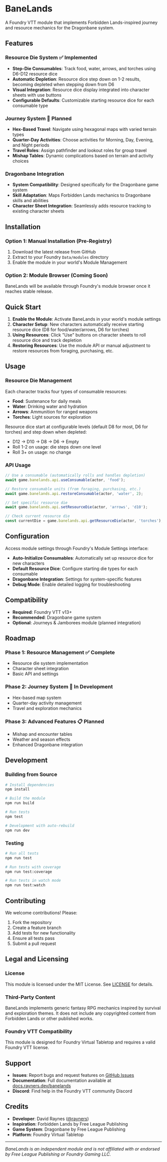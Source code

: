 # BaneLands

A Foundry VTT module that implements Forbidden Lands-inspired journey and resource mechanics for the Dragonbane system.

## Features

### Resource Die System ✅ Implemented

- **Step-Die Consumables**: Track food, water, arrows, and torches using D6-D12 resource dice
- **Automatic Depletion**: Resource dice step down on 1-2 results, becoming depleted when stepping down from D6
- **Visual Integration**: Resource dice display integrated into character sheets with use buttons
- **Configurable Defaults**: Customizable starting resource dice for each consumable type

### Journey System 🚧 Planned

- **Hex-Based Travel**: Navigate using hexagonal maps with varied terrain types
- **Quarter-Day Activities**: Choose activities for Morning, Day, Evening, and Night periods
- **Travel Roles**: Assign pathfinder and lookout roles for group travel
- **Mishap Tables**: Dynamic complications based on terrain and activity choices

### Dragonbane Integration

- **System Compatibility**: Designed specifically for the Dragonbane game system
- **Skill Adaptation**: Maps Forbidden Lands mechanics to Dragonbane skills and abilities
- **Character Sheet Integration**: Seamlessly adds resource tracking to existing character sheets

## Installation

### Option 1: Manual Installation (Pre-Registry)

1. Download the latest release from GitHub
2. Extract to your Foundry `Data/modules` directory
3. Enable the module in your world's Module Management

### Option 2: Module Browser (Coming Soon)

BaneLands will be available through Foundry's module browser once it reaches stable release.

## Quick Start

1. **Enable the Module**: Activate BaneLands in your world's module settings
2. **Character Setup**: New characters automatically receive starting resource dice (D8 for food/water/arrows, D6 for torches)
3. **Using Resources**: Click "Use" buttons on character sheets to roll resource dice and track depletion
4. **Restoring Resources**: Use the module API or manual adjustment to restore resources from foraging, purchasing, etc.

## Usage

### Resource Die Management

Each character tracks four types of consumable resources:

- **Food**: Sustenance for daily meals
- **Water**: Drinking water and hydration
- **Arrows**: Ammunition for ranged weapons
- **Torches**: Light sources for exploration

Resource dice start at configurable levels (default D8 for most, D6 for torches) and step down when depleted:

- D12 → D10 → D8 → D6 → Empty
- Roll 1-2 on usage: die steps down one level
- Roll 3+ on usage: no change

### API Usage

```javascript
// Use a consumable (automatically rolls and handles depletion)
await game.banelands.api.useConsumable(actor, 'food');

// Restore consumable units (from foraging, purchasing, etc.)
await game.banelands.api.restoreConsumable(actor, 'water', 2);

// Set specific resource die
await game.banelands.api.setResourceDie(actor, 'arrows', 'd10');

// Check current resource die
const currentDie = game.banelands.api.getResourceDie(actor, 'torches');
```

## Configuration

Access module settings through Foundry's Module Settings interface:

- **Auto-Initialize Consumables**: Automatically set up resource dice for new characters
- **Default Resource Dice**: Configure starting die types for each consumable
- **Dragonbane Integration**: Settings for system-specific features
- **Debug Mode**: Enable detailed logging for troubleshooting

## Compatibility

- **Required**: Foundry VTT v13+
- **Recommended**: Dragonbane game system
- **Optional**: Journeys & Jamborees module (planned integration)

## Roadmap

### Phase 1: Resource Management ✅ Complete

- Resource die system implementation
- Character sheet integration
- Basic API and settings

### Phase 2: Journey System 🚧 In Development

- Hex-based map system
- Quarter-day activity management
- Travel and exploration mechanics

### Phase 3: Advanced Features 📋 Planned

- Mishap and encounter tables
- Weather and season effects
- Enhanced Dragonbane integration

## Development

### Building from Source

```bash
# Install dependencies
npm install

# Build the module
npm run build

# Run tests
npm test

# Development with auto-rebuild
npm run dev
```

### Testing

```bash
# Run all tests
npm run test

# Run tests with coverage
npm run test:coverage

# Run tests in watch mode
npm run test:watch
```

## Contributing

We welcome contributions! Please:

1. Fork the repository
2. Create a feature branch
3. Add tests for new functionality
4. Ensure all tests pass
5. Submit a pull request

## Legal and Licensing

### License

This module is licensed under the MIT License. See [LICENSE](LICENSE) for details.

### Third-Party Content

BaneLands implements generic fantasy RPG mechanics inspired by survival and exploration themes. It does not include any copyrighted content from Forbidden Lands or other published works.

### Foundry VTT Compatibility

This module is designed for Foundry Virtual Tabletop and requires a valid Foundry VTT license.

## Support

- **Issues**: Report bugs and request features on [GitHub Issues](https://github.com/rayners/fvtt-banelands/issues)
- **Documentation**: Full documentation available at [docs.rayners.dev/banelands](https://docs.rayners.dev/banelands)
- **Discord**: Find help in the Foundry VTT community Discord

## Credits

- **Developer**: David Raynes ([@rayners](https://github.com/rayners))
- **Inspiration**: Forbidden Lands by Free League Publishing
- **Game System**: Dragonbane by Free League Publishing
- **Platform**: Foundry Virtual Tabletop

---

_BaneLands is an independent module and is not affiliated with or endorsed by Free League Publishing or Foundry Gaming LLC._
